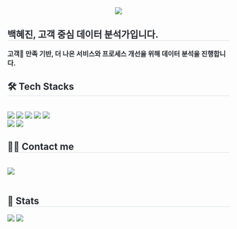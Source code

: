 <div align= "center">
    <img src="https://capsule-render.vercel.app/api?type=soft&color=0:000305,100:050200&height=120&text=Data,%20Insights&animation=fadeIn&fontColor=fbe137&fontSize=60" />
    </div>
    <div style="text-align: left;"> 
    <h2 style="border-bottom: 1px solid #d8dee4; color: #282d33;"> 백혜진, 고객 중심 데이터 분석가입니다. </h2>  
    <div style="font-weight: 700; font-size: 15px; text-align: left; color: #282d33;"> 고객 만족 기반, 더 나은 서비스와 프로세스 개선을 위해 데이터 분석을 진행합니다. </div> 
    </div>
    <div style="text-align: left;">
    <h2 style="border-bottom: 1px solid #d8dee4; color: #282d33;"> 🛠️ Tech Stacks </h2> <br> 
    <div style="margin: ; text-align: left;" "text-align: left;"> <img src="https://img.shields.io/badge/Django-092E20?style=flat-square&logo=Django&logoColor=white">
          <img src="https://img.shields.io/badge/Github-181717?style=flat-square&logo=Github&logoColor=white">
          <img src="https://img.shields.io/badge/HTML5-E34F26?style=flat-square&logo=HTML5&logoColor=white">
          <img src="https://img.shields.io/badge/MySQL-4479A1?style=flat-square&logo=MySQL&logoColor=white">
          <img src="https://img.shields.io/badge/Notion-000000?style=flat-square&logo=Notion&logoColor=white">
          <br/><img src="https://img.shields.io/badge/Python-3776AB?style=flat-square&logo=Python&logoColor=white">
          <img src="https://img.shields.io/badge/Slack-4A154B?style=flat-square&logo=Slack&logoColor=white">
          </div>
    </div>
    <div style="text-align: left;">
    <h2 style="border-bottom: 1px solid #d8dee4; color: #282d33;"> 🧑‍💻 Contact me </h2> <br> 
    <div style="text-align: left;"> <a href=https://velog.io/@hyejinbeck> <img src="https://img.shields.io/badge/Velog-20C997?style=flat-square&logo=Velog&logoColor=white&link=https://velog.io/@hyejinbeck"> </a>
          </div>  <br> 
    <div style="text-align: left;">  </div> 
    </div>
    <div style="text-align: left;"> 
    <h2 style="border-bottom: 1px solid #d8dee4; color: #282d33;"> 🏅 Stats </h2> <div style="text-align: left;"> <img src="https://github-readme-stats.vercel.app/api?username=hyejinbeck&bg_color=180,fbea79,00000000&title_color=000000&text_color=000000"
         /> <img src="https://github-readme-stats.vercel.app/api/top-langs/?username=hyejinbeck&layout=compact&bg_color=180,fbea79,00000000&title_color=000000&text_color=000000"
           /> </div> 
    </div>
    
